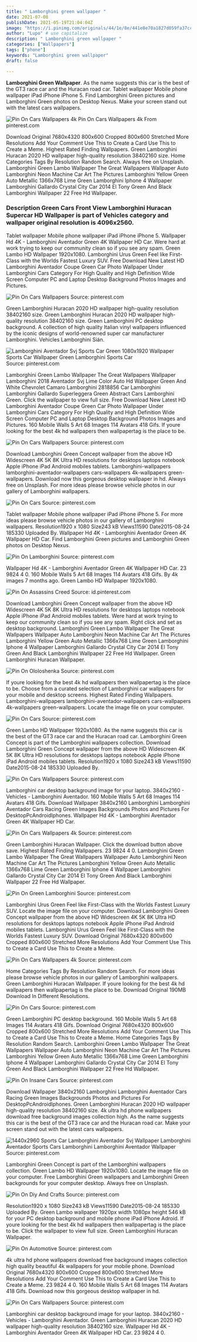 ```yaml
---
title: " Lamborghini green wallpaper "
date: 2021-07-08
publishDate: 2021-05-19T21:04:04Z
image: "https://i.pinimg.com/originals/44/1e/8e/441e8e70a1827d059fa37cc265a4b9c0.jpg"
author: "Lupo" # use capitalize
description: " Lamborghini green wallpaper "
categories: ["Wallpapers"]
tags: ["phone"]
keywords: "Lamborghini green wallpaper"
draft: false

---
```



**Lamborghini Green Wallpaper**. As the name suggests this car is the best of the GT3 race car and the Huracan road car. Tablet wallpaper Mobile phone wallpaper iPad iPhone iPhone 5. Find Lamborghini Green pictures and Lamborghini Green photos on Desktop Nexus. Make your screen stand out with the latest cars wallpapers.

![Pin On Cars Wallpapers 4k](https://i.pinimg.com/originals/87/f2/08/87f2087be9a569a11ca6b04fc2d67ff2.jpg "Pin On Cars Wallpapers 4k")
Pin On Cars Wallpapers 4k From pinterest.com


Download Original 7680x4320 800x600 Cropped 800x600 Stretched More Resolutions Add Your Comment Use This to Create a Card Use This to Create a Meme. Highest Rated Finding Wallpapers. Green Lamborghini Huracan 2020 HD wallpaper high-quality resolution 38402160 size. Home Categories Tags By Resolution Random Search. Always free on Unsplash. Lamborghini Green Lambo Wallpaper The Great Wallpapers Wallpaper Auto Lamborghini Neon Machine Car Art The Pictures Lamborghini Yellow Green Auto Metallic 1366x768 Lime Green Lamborghini Iphone 4 Wallpaper Lamborghini Gallardo Crystal City Car 2014 El Tony Green And Black Lamborghini Wallpaper 22 Free Hd Wallpaper.

### Description Green Cars Front View Lamborghini Huracan Supercar HD Wallpaper is part of Vehicles category and wallpaper original resolution is 4096x2560.

Tablet wallpaper Mobile phone wallpaper iPad iPhone iPhone 5. Wallpaper Hd 4K - Lamborghini Aventador Green 4K Wallpaper HD Car. Were hard at work trying to keep our community clean so if you see any spam. Green Lambo HD Wallpaper 1920x1080. Lamborghini Urus Green Feel like First-Class with the Worlds Fastest Luxury SUV. Free Download New Latest HD Lamborghini Aventador Coupe Green Car Photo Wallpaper Under Lamborghini Cars Category For High Quality and High Definition Wide Screen Computer PC and Laptop Desktop Background Photos Images and Pictures.


![Pin On Cars Wallpapers](https://i.pinimg.com/originals/08/d0/de/08d0deb5c4465004aa14fd427c323967.jpg "Pin On Cars Wallpapers")
Source: pinterest.com

Green Lamborghini Huracan 2020 HD wallpaper high-quality resolution 38402160 size. Green Lamborghini Huracan 2020 HD wallpaper high-quality resolution 38402160 size. Green Lamborghini PC desktop background. A collection of high quality Italian vinyl wallpapers influenced by the iconic designs of world-renowned super car manufacturer Lamborghini. Vehicles Lamborghini Sián.

![Lamborghini Aventador Svj Sports Car Green 1080x1920 Wallpaper Sports Car Wallpaper Green Lamborghini Sports Car](https://i.pinimg.com/originals/2e/60/63/2e606308b409a5b15546c27a0f95936c.jpg "Lamborghini Aventador Svj Sports Car Green 1080x1920 Wallpaper Sports Car Wallpaper Green Lamborghini Sports Car")
Source: pinterest.com

Lamborghini Green Lambo Wallpaper The Great Wallpapers Wallpaper Lamborghini 2018 Aventador Svj Lime Color Auto Hd Wallpaper Green And White Chevrolet Camaro Lamborghini 2818856 Car Lamborghini Lamborghini Gallardo Superleggera Green Abstract Cars Lamborghini Green. Click the wallpaper to view full size. Free Download New Latest HD Lamborghini Aventador Coupe Green Car Photo Wallpaper Under Lamborghini Cars Category For High Quality and High Definition Wide Screen Computer PC and Laptop Desktop Background Photos Images and Pictures. 160 Mobile Walls 5 Art 68 Images 114 Avatars 418 Gifs. If youre looking for the best 4k hd wallpapers then wallpapertag is the place to be.

![Pin On Cars Wallpapers](https://i.pinimg.com/originals/5a/a0/a9/5aa0a93b4f35d3d7c9439d0d7c338acd.jpg "Pin On Cars Wallpapers")
Source: pinterest.com

Download Lamborghini Green Concept wallpaper from the above HD Widescreen 4K 5K 8K Ultra HD resolutions for desktops laptops notebook Apple iPhone iPad Android mobiles tablets. Lamborghini-wallpapers lamborghini-aventador-wallpapers cars-wallpapers 4k-wallpapers green-wallpapers. Download now this gorgeous desktop wallpaper in hd. Always free on Unsplash. For more ideas please browse vehicle photos in our gallery of Lamborghini wallpapers.

![Pin On Cars](https://i.pinimg.com/originals/56/74/e9/5674e9653256bb83569c4c439695f106.jpg "Pin On Cars")
Source: pinterest.com

Tablet wallpaper Mobile phone wallpaper iPad iPhone iPhone 5. For more ideas please browse vehicle photos in our gallery of Lamborghini wallpapers. Resolution1920 x 1080 Size243 kB Views11590 Date2015-08-24 185330 Uploaded By. Wallpaper Hd 4K - Lamborghini Aventador Green 4K Wallpaper HD Car. Find Lamborghini Green pictures and Lamborghini Green photos on Desktop Nexus.

![Pin On Lamborghini](https://i.pinimg.com/originals/22/e6/a8/22e6a89b9ba5f94ece45ccbda6cd29fd.jpg "Pin On Lamborghini")
Source: pinterest.com

Wallpaper Hd 4K - Lamborghini Aventador Green 4K Wallpaper HD Car. 23 9824 4 0. 160 Mobile Walls 5 Art 68 Images 114 Avatars 418 Gifs. By 4k images 7 months ago. Green Lambo HD Wallpaper 1920x1080.

![Pin On Assassins Creed](https://i.pinimg.com/originals/9f/cb/a8/9fcba8c69a0cac73b7c4e58f3f918f7c.jpg "Pin On Assassins Creed")
Source: id.pinterest.com

Download Lamborghini Green Concept wallpaper from the above HD Widescreen 4K 5K 8K Ultra HD resolutions for desktops laptops notebook Apple iPhone iPad Android mobiles tablets. Were hard at work trying to keep our community clean so if you see any spam. Right click and set as desktop background. Lamborghini Green Lambo Wallpaper The Great Wallpapers Wallpaper Auto Lamborghini Neon Machine Car Art The Pictures Lamborghini Yellow Green Auto Metallic 1366x768 Lime Green Lamborghini Iphone 4 Wallpaper Lamborghini Gallardo Crystal City Car 2014 El Tony Green And Black Lamborghini Wallpaper 22 Free Hd Wallpaper. Green Lamborghini Huracan Wallpaper.

![Pin On Ololoshenka](https://i.pinimg.com/originals/19/72/14/1972143c02e12f044f363ea50d50e969.jpg "Pin On Ololoshenka")
Source: pinterest.com

If youre looking for the best 4k hd wallpapers then wallpapertag is the place to be. Choose from a curated selection of Lamborghini car wallpapers for your mobile and desktop screens. Highest Rated Finding Wallpapers. Lamborghini-wallpapers lamborghini-aventador-wallpapers cars-wallpapers 4k-wallpapers green-wallpapers. Locate the image file on your computer.

![Pin On Cars](https://i.pinimg.com/originals/0b/5a/5a/0b5a5ae2c7eb5fd728b520142e63996a.jpg "Pin On Cars")
Source: pinterest.com

Green Lambo HD Wallpaper 1920x1080. As the name suggests this car is the best of the GT3 race car and the Huracan road car. Lamborghini Green Concept is part of the Lamborghini wallpapers collection. Download Lamborghini Green Concept wallpaper from the above HD Widescreen 4K 5K 8K Ultra HD resolutions for desktops laptops notebook Apple iPhone iPad Android mobiles tablets. Resolution1920 x 1080 Size243 kB Views11590 Date2015-08-24 185330 Uploaded By.

![Pin On Cars Wallpapers](https://i.pinimg.com/originals/79/af/68/79af68cf8cf18aadab02dd5f675b0763.jpg "Pin On Cars Wallpapers")
Source: pinterest.com

Lamborghini car desktop background image for your laptop. 3840x2160 - Vehicles - Lamborghini Aventador. 160 Mobile Walls 5 Art 68 Images 114 Avatars 418 Gifs. Download Wallpaper 3840x2160 Lamborghini Lamborghini Aventador Cars Racing Green Images Backgrounds Photos and Pictures For DesktopPcAndroidIphones. Wallpaper Hd 4K - Lamborghini Aventador Green 4K Wallpaper HD Car.

![Pin On Cars Wallpapers 4k](https://i.pinimg.com/originals/87/f2/08/87f2087be9a569a11ca6b04fc2d67ff2.jpg "Pin On Cars Wallpapers 4k")
Source: pinterest.com

Green Lamborghini Huracan Wallpaper. Click the download button above save. Highest Rated Finding Wallpapers. 23 9824 4 0. Lamborghini Green Lambo Wallpaper The Great Wallpapers Wallpaper Auto Lamborghini Neon Machine Car Art The Pictures Lamborghini Yellow Green Auto Metallic 1366x768 Lime Green Lamborghini Iphone 4 Wallpaper Lamborghini Gallardo Crystal City Car 2014 El Tony Green And Black Lamborghini Wallpaper 22 Free Hd Wallpaper.

![Pin On Green Lamborghini](https://i.pinimg.com/736x/d7/fc/a8/d7fca8564e44015d1d3fffcd1da40116.jpg "Pin On Green Lamborghini")
Source: pinterest.com

Lamborghini Urus Green Feel like First-Class with the Worlds Fastest Luxury SUV. Locate the image file on your computer. Download Lamborghini Green Concept wallpaper from the above HD Widescreen 4K 5K 8K Ultra HD resolutions for desktops laptops notebook Apple iPhone iPad Android mobiles tablets. Lamborghini Urus Green Feel like First-Class with the Worlds Fastest Luxury SUV. Download Original 7680x4320 800x600 Cropped 800x600 Stretched More Resolutions Add Your Comment Use This to Create a Card Use This to Create a Meme.

![Pin On Cars Wallpapers 4k](https://i.pinimg.com/originals/28/b1/ae/28b1aead8bd4f49c3746473bce60dc3f.jpg "Pin On Cars Wallpapers 4k")
Source: pinterest.com

Home Categories Tags By Resolution Random Search. For more ideas please browse vehicle photos in our gallery of Lamborghini wallpapers. Green Lamborghini Huracan Wallpaper. If youre looking for the best 4k hd wallpapers then wallpapertag is the place to be. Download Original 190MB Download In Different Resolutions.

![Pin On Cars](https://i.pinimg.com/originals/10/c3/04/10c304058f0e0b5f5e21d39d44c1c2b5.jpg "Pin On Cars")
Source: pinterest.com

Green Lamborghini PC desktop background. 160 Mobile Walls 5 Art 68 Images 114 Avatars 418 Gifs. Download Original 7680x4320 800x600 Cropped 800x600 Stretched More Resolutions Add Your Comment Use This to Create a Card Use This to Create a Meme. Home Categories Tags By Resolution Random Search. Lamborghini Green Lambo Wallpaper The Great Wallpapers Wallpaper Auto Lamborghini Neon Machine Car Art The Pictures Lamborghini Yellow Green Auto Metallic 1366x768 Lime Green Lamborghini Iphone 4 Wallpaper Lamborghini Gallardo Crystal City Car 2014 El Tony Green And Black Lamborghini Wallpaper 22 Free Hd Wallpaper.

![Pin On Insane Cars](https://i.pinimg.com/originals/c8/78/9d/c8789d14ea9923fb1e128887dd4b7828.jpg "Pin On Insane Cars")
Source: pinterest.com

Download Wallpaper 3840x2160 Lamborghini Lamborghini Aventador Cars Racing Green Images Backgrounds Photos and Pictures For DesktopPcAndroidIphones. Green Lamborghini Huracan 2020 HD wallpaper high-quality resolution 38402160 size. 4k ultra hd phone wallpapers download free background images collection high. As the name suggests this car is the best of the GT3 race car and the Huracan road car. Make your screen stand out with the latest cars wallpapers.

![1440x2960 Sports Car Lamborghini Aventador Svj Wallpaper Lamborghini Aventador Sports Cars Lamborghini Lamborghini Aventador Wallpaper](https://i.pinimg.com/originals/79/72/4f/79724f936d7d56ec85865347a3872afc.jpg "1440x2960 Sports Car Lamborghini Aventador Svj Wallpaper Lamborghini Aventador Sports Cars Lamborghini Lamborghini Aventador Wallpaper")
Source: pinterest.com

Lamborghini Green Concept is part of the Lamborghini wallpapers collection. Green Lambo HD Wallpaper 1920x1080. Locate the image file on your computer. Free Lamborghini Green wallpapers and Lamborghini Green backgrounds for your computer desktop. Always free on Unsplash.

![Pin On Diy And Crafts](https://i.pinimg.com/originals/7f/a2/1f/7fa21f59b1c368599a2eb82ab83afd53.jpg "Pin On Diy And Crafts")
Source: pinterest.com

Resolution1920 x 1080 Size243 kB Views11590 Date2015-08-24 185330 Uploaded By. Green Lambo wallpaper 1920px width 1080px height 546 kB for your PC desktop background and mobile phone iPad iPhone Adroid. If youre looking for the best 4k hd wallpapers then wallpapertag is the place to be. Click the wallpaper to view full size. Green Lamborghini Huracan Wallpaper.

![Pin On Automotive](https://i.pinimg.com/originals/63/7d/c6/637dc6283dfac7a6ab8ab63157f944da.jpg "Pin On Automotive")
Source: pinterest.com

4k ultra hd phone wallpapers download free background images collection high quality beautiful 4k wallpapers for your mobile phone. Download Original 7680x4320 800x600 Cropped 800x600 Stretched More Resolutions Add Your Comment Use This to Create a Card Use This to Create a Meme. 23 9824 4 0. 160 Mobile Walls 5 Art 68 Images 114 Avatars 418 Gifs. Download now this gorgeous desktop wallpaper in hd.

![Pin On Cars Wallpapers](https://i.pinimg.com/originals/44/1e/8e/441e8e70a1827d059fa37cc265a4b9c0.jpg "Pin On Cars Wallpapers")
Source: pinterest.com

Lamborghini car desktop background image for your laptop. 3840x2160 - Vehicles - Lamborghini Aventador. Green Lamborghini Huracan 2020 HD wallpaper high-quality resolution 38402160 size. Wallpaper Hd 4K - Lamborghini Aventador Green 4K Wallpaper HD Car. 23 9824 4 0.


